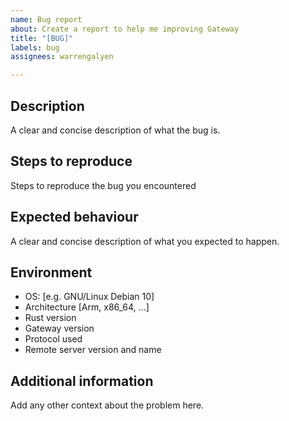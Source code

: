 ```yaml
---
name: Bug report
about: Create a report to help me improving Gateway
title: "[BUG]"
labels: bug
assignees: warrengalyen

---
```


## Description

A clear and concise description of what the bug is.

## Steps to reproduce

Steps to reproduce the bug you encountered

## Expected behaviour

A clear and concise description of what you expected to happen.

## Environment

- OS: [e.g. GNU/Linux Debian 10]
- Architecture [Arm, x86_64, ...]
- Rust version
- Gateway version
- Protocol used
- Remote server version and name

## Additional information

Add any other context about the problem here.